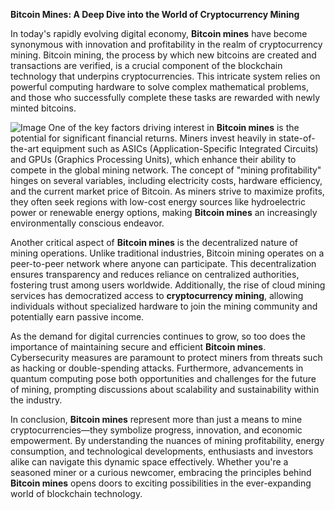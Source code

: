 **Bitcoin Mines: A Deep Dive into the World of Cryptocurrency Mining**

In today's rapidly evolving digital economy, **Bitcoin mines** have become synonymous with innovation and profitability in the realm of cryptocurrency mining. Bitcoin mining, the process by which new bitcoins are created and transactions are verified, is a crucial component of the blockchain technology that underpins cryptocurrencies. This intricate system relies on powerful computing hardware to solve complex mathematical problems, and those who successfully complete these tasks are rewarded with newly minted bitcoins.


![Image](https://github.com/user-attachments/assets/31692037-0104-4703-abd1-696b6a7dd41b)
One of the key factors driving interest in **Bitcoin mines** is the potential for significant financial returns. Miners invest heavily in state-of-the-art equipment such as ASICs (Application-Specific Integrated Circuits) and GPUs (Graphics Processing Units), which enhance their ability to compete in the global mining network. The concept of "mining profitability" hinges on several variables, including electricity costs, hardware efficiency, and the current market price of Bitcoin. As miners strive to maximize profits, they often seek regions with low-cost energy sources like hydroelectric power or renewable energy options, making **Bitcoin mines** an increasingly environmentally conscious endeavor.

Another critical aspect of **Bitcoin mines** is the decentralized nature of mining operations. Unlike traditional industries, Bitcoin mining operates on a peer-to-peer network where anyone can participate. This decentralization ensures transparency and reduces reliance on centralized authorities, fostering trust among users worldwide. Additionally, the rise of cloud mining services has democratized access to **cryptocurrency mining**, allowing individuals without specialized hardware to join the mining community and potentially earn passive income.

As the demand for digital currencies continues to grow, so too does the importance of maintaining secure and efficient **Bitcoin mines**. Cybersecurity measures are paramount to protect miners from threats such as hacking or double-spending attacks. Furthermore, advancements in quantum computing pose both opportunities and challenges for the future of mining, prompting discussions about scalability and sustainability within the industry.

In conclusion, **Bitcoin mines** represent more than just a means to mine cryptocurrencies—they symbolize progress, innovation, and economic empowerment. By understanding the nuances of mining profitability, energy consumption, and technological developments, enthusiasts and investors alike can navigate this dynamic space effectively. Whether you're a seasoned miner or a curious newcomer, embracing the principles behind **Bitcoin mines** opens doors to exciting possibilities in the ever-expanding world of blockchain technology.